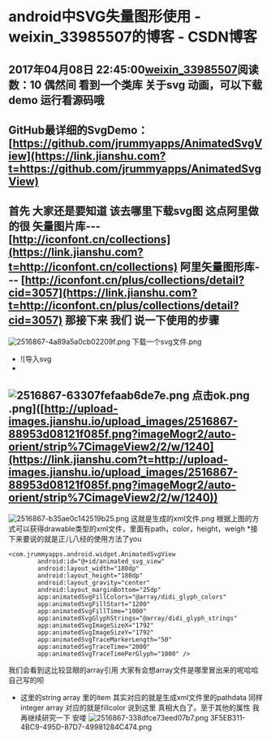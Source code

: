 # android中SVG失量图形使用 - weixin_33985507的博客 - CSDN博客
2017年04月08日 22:45:00[weixin_33985507](https://me.csdn.net/weixin_33985507)阅读数：10
偶然间 看到一个类库 关于svg 动画，可以下载demo 运行看源码哦
- 
GitHub最详细的SvgDemo：
[https://github.com/jrummyapps/AnimatedSvgView](https://link.jianshu.com?t=https://github.com/jrummyapps/AnimatedSvgView)
- 
首先 大家还是要知道 该去哪里下载svg图 这点阿里做的很
矢量图片库---
[http://iconfont.cn/collections](https://link.jianshu.com?t=http://iconfont.cn/collections)
阿里矢量图形库---
[http://iconfont.cn/plus/collections/detail?cid=3057](https://link.jianshu.com?t=http://iconfont.cn/plus/collections/detail?cid=3057)
[](https://link.jianshu.com?t=http://iconfont.cn/plus/collections/detail?cid=3057)
那接下来 我们 说一下使用的步骤
- 
![2516867-4a89a5a0cb02209f.png](https://upload-images.jianshu.io/upload_images/2516867-4a89a5a0cb02209f.png)
下载一个svg文件.png
- ![导入svg
- 
![2516867-63307fefaab6de7e.png](https://upload-images.jianshu.io/upload_images/2516867-63307fefaab6de7e.png)
点击ok.png
.png]([http://upload-images.jianshu.io/upload_images/2516867-88953d08121f085f.png?imageMogr2/auto-orient/strip%7CimageView2/2/w/1240](https://link.jianshu.com?t=http://upload-images.jianshu.io/upload_images/2516867-88953d08121f085f.png?imageMogr2/auto-orient/strip%7CimageView2/2/w/1240))
- 
![2516867-b35ae0c142519b25.png](https://upload-images.jianshu.io/upload_images/2516867-b35ae0c142519b25.png)
这就是生成的xml文件.png
根据上图的方式可以获得drawable类型的xml文件，里面有path，color，height，weigh
*接下来要说的就是正儿八经的使用方法了you
```
<com.jrummyapps.android.widget.AnimatedSvgView
        android:id="@+id/animated_svg_view"
        android:layout_width="180dp"
        android:layout_height="180dp"
        android:layout_gravity="center"
        android:layout_marginBottom="25dp"
        app:animatedSvgFillColors="@array/didi_glyph_colors"
        app:animatedSvgFillStart="1200"
        app:animatedSvgFillTime="1000"
        app:animatedSvgGlyphStrings="@array/didi_glyph_strings"
        app:animatedSvgImageSizeX="1792"
        app:animatedSvgImageSizeY="1792"
        app:animatedSvgTraceMarkerLength="50"
        app:animatedSvgTraceTime="2000"
        app:animatedSvgTraceTimePerGlyph="1000" />
```
我们会看到这比较显眼的array引用  大家有会想array文件是哪里冒出来的呢哈哈 自己写的呗
- 这里的string array 里的item 其实对应的就是生成xml文件里的pathdata
同样 integer array 对应的就是fillcolor 说到这里 真相大白了。至于其他的属性 我再继续研究一下 安喽
![2516867-338dfce73eed07b7.png](https://upload-images.jianshu.io/upload_images/2516867-338dfce73eed07b7.png)
3F5EB311-4BC9-495D-87D7-49981284C474.png
